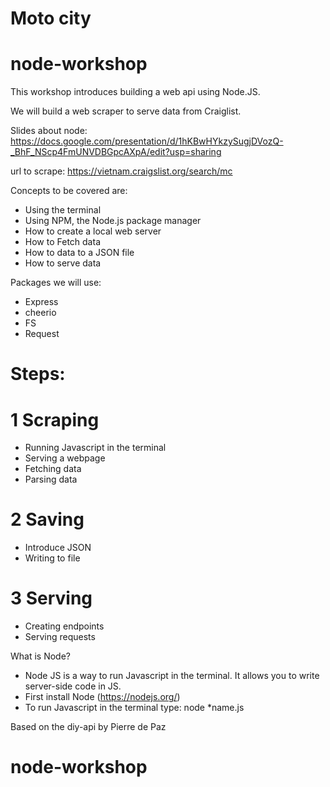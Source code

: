 # Moto city
# node-workshop

This workshop introduces building a web api using Node.JS.

We will build a web scraper to serve data from Craiglist.

Slides about node:
https://docs.google.com/presentation/d/1hKBwHYkzySugjDVozQ-_BhF_NScp4FmUNVDBGpcAXpA/edit?usp=sharing

url to scrape:
https://vietnam.craigslist.org/search/mc

Concepts to be covered are:
- Using the terminal
- Using NPM, the Node.js package manager
- How to create a local web server
- How to Fetch data
- How to data to a JSON file
- How to serve data

Packages we will use:
- Express
- cheerio
- FS
- Request



# Steps:
# 1 Scraping
- Running Javascript in the terminal
- Serving a webpage
- Fetching data
- Parsing data

# 2 Saving
- Introduce JSON
- Writing to file

# 3 Serving
- Creating endpoints
- Serving requests

What is Node?
- Node JS is a way to run Javascript in the terminal. It allows you to write server-side code in JS.
- First install Node (https://nodejs.org/)
- To run Javascript in the terminal type: node *name.js

Based on the diy-api by Pierre de Paz
# node-workshop
